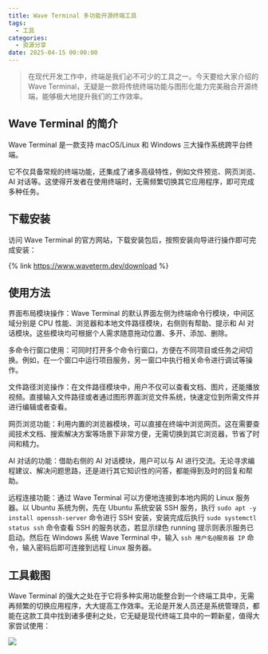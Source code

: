```yaml
---
title: Wave Terminal 多功能开源终端工具
tags:
  - 工具
categories:
  - 资源分享
date: 2025-04-15 00:00:00
---
```


> 在现代开发工作中，终端是我们必不可少的工具之一。今天要给大家介绍的 Wave Terminal，无疑是一款将传统终端功能与图形化能力完美融合开源终端，能够极大地提升我们的工作效率。

<!-- more -->

## Wave Terminal 的简介

Wave Terminal 是一款支持 macOS/Linux 和 Windows 三大操作系统跨平台终端。

它不仅具备常规的终端功能，还集成了诸多高级特性，例如文件预览、网页浏览、AI 对话等。这使得开发者在使用终端时，无需频繁切换其它应用程序，即可完成多种任务。

## 下载安装

访问 Wave Terminal 的官方网站，下载安装包后，按照安装向导进行操作即可完成安装：

{% link https://www.waveterm.dev/download %}

## 使用方法

界面布局模块操作：Wave Terminal 的默认界面左侧为终端命令行模块，中间区域分别是 CPU 性能、浏览器和本地文件路径模块，右侧则有帮助、提示和 AI 对话模块。这些模块均可根据个人需求随意拖动位置、多开、添加、删除。

多命令行窗口使用：可同时打开多个命令行窗口，方便在不同项目或任务之间切换。例如，在一个窗口中运行项目服务，另一窗口中执行相关命令进行调试等操作。

文件路径浏览操作：在文件路径模块中，用户不仅可以查看文档、图片，还能播放视频。直接输入文件路径或者通过图形界面浏览文件系统，快速定位到所需文件并进行编辑或者查看。

网页浏览功能：利用内置的浏览器模块，可以直接在终端中浏览网页。这在需要查阅技术文档、搜索解决方案等场景下非常方便，无需切换到其它浏览器，节省了时间和精力。

AI 对话的功能：借助右侧的 AI 对话模块，用户可以与 AI 进行交流。无论寻求编程建议、解决问题思路，还是进行其它知识性的问答，都能得到及时的回复和帮助。

远程连接功能：通过 Wave Terminal 可以方便地连接到本地内网的 Linux 服务器。以 Ubuntu 系统为例，先在 Ubuntu 系统安装 SSH 服务，执行 `sudo apt -y install openssh-server` 命令进行 SSH 安装，安装完成后执行 `sudo systemctl status ssh` 命令查看 SSH 的服务状态，若显示绿色 running 提示则表示服务已启动。然后在 Windows 系统 Wave Terminal 中，输入 `ssh 用户名@服务器 IP` 命令，输入密码后即可连接到远程 Linux 服务器。

## 工具截图

Wave Terminal 的强大之处在于它将多种实用功能整合到一个终端工具中，无需再频繁的切换应用程序，大大提高工作效率。无论是开发人员还是系统管理员，都能在这款工具中找到诸多便利之处，它无疑是现代终端工具中的一颗新星，值得大家尝试使用：

![](https://cdn.dusays.com/2025/04/819-1.jpg)
